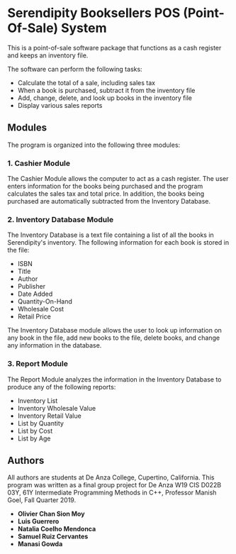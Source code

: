 # Serendipity Booksellers POS (Point-Of-Sale) System 

This is a point-of-sale software package that functions as a cash register and keeps an inventory file.

The software can perform the following tasks:

* Calculate the total of a sale, including sales tax
* When a book is purchased, subtract it from the inventory file
* Add, change, delete, and look up books in the inventory file
* Display various sales reports

## Modules

The program is organized into the following three modules:

### 1. Cashier Module

The Cashier Module allows the computer to act as a cash register. The user enters information for the books being purchased and the program calculates the sales tax and total price. In addition, the books being purchased are automatically subtracted from the Inventory Database.

### 2. Inventory Database Module

The Inventory Database is a text file containing a list of all the books in Serendipity's inventory. The following information for each book is stored in the file:

* ISBN
* Title
* Author
* Publisher
* Date Added
* Quantity-On-Hand
* Wholesale Cost
* Retail Price

The Inventory Database module allows the user to look up information on any book in the file, add new books to the file, delete books, and change any information in the database.

### 3. Report Module

The Report Module analyzes the information in the Inventory Database to produce any of the following reports:

* Inventory List
* Inventory Wholesale Value
* Inventory Retail Value
* List by Quantity
* List by Cost
* List by Age

## Authors

All authors are students at De Anza College, Cupertino, California.
This program was written as a final group project for De Anza W19 CIS D022B 03Y, 61Y Intermediate Programming Methods in C++, Professor Manish Goel, Fall Quarter 2019.

* **Olivier Chan Sion Moy**
* **Luis Guerrero**
* **Natalia Coelho Mendonca**
* **Samuel Ruiz Cervantes**
* **Manasi Gowda**
